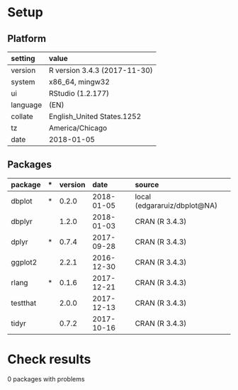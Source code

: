 # Setup

## Platform

|setting  |value                        |
|:--------|:----------------------------|
|version  |R version 3.4.3 (2017-11-30) |
|system   |x86_64, mingw32              |
|ui       |RStudio (1.2.177)            |
|language |(EN)                         |
|collate  |English_United States.1252   |
|tz       |America/Chicago              |
|date     |2018-01-05                   |

## Packages

|package  |*  |version |date       |source                       |
|:--------|:--|:-------|:----------|:----------------------------|
|dbplot   |*  |0.2.0   |2018-01-05 |local (edgararuiz/dbplot@NA) |
|dbplyr   |   |1.2.0   |2018-01-03 |CRAN (R 3.4.3)               |
|dplyr    |*  |0.7.4   |2017-09-28 |CRAN (R 3.4.3)               |
|ggplot2  |   |2.2.1   |2016-12-30 |CRAN (R 3.4.3)               |
|rlang    |*  |0.1.6   |2017-12-21 |CRAN (R 3.4.3)               |
|testthat |   |2.0.0   |2017-12-13 |CRAN (R 3.4.3)               |
|tidyr    |   |0.7.2   |2017-10-16 |CRAN (R 3.4.3)               |

# Check results

0 packages with problems





